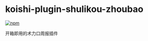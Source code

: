 # koishi-plugin-shulikou-zhoubao

[![npm](https://img.shields.io/npm/v/koishi-plugin-shulikou-zhoubao?style=flat-square)](https://www.npmjs.com/package/koishi-plugin-shulikou-zhoubao)

开箱即用的术力口周报插件
